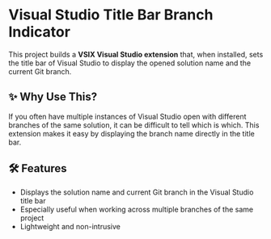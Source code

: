 # Visual Studio Title Bar Branch Indicator

This project builds a **VSIX Visual Studio extension** that, when installed, sets the title bar of Visual Studio to display the opened solution name and the current Git branch.

## ✨ Why Use This?

If you often have multiple instances of Visual Studio open with different branches of the same solution, it can be difficult to tell which is which. This extension makes it easy by displaying the branch name directly in the title bar.

## 🛠️ Features

- Displays the solution name and current Git branch in the Visual Studio title bar
- Especially useful when working across multiple branches of the same project
- Lightweight and non-intrusive


